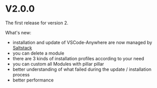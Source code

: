# V2.0.0

The first release for version 2.

What's new:

* installation and update of VSCode-Anywhere are now managed by [Saltstack](https://www.saltstack.com/)
* you can delete a module
* there are 3 kinds of installation profiles according to your need
* you can custom all Modules with pillar pillar
* better understanding of what failed during the update / installation process
* better performance

